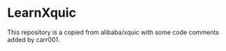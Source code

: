 # LearnXquic
This repository is a copied from alibaba/xquic with some code comments added by carr001.
